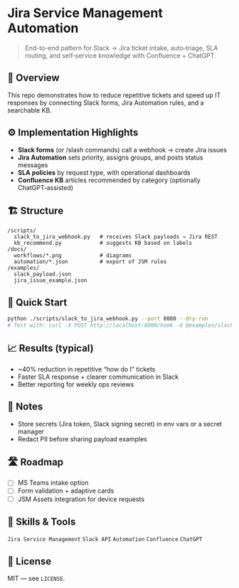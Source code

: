 # Jira Service Management Automation

> End-to-end pattern for Slack → Jira ticket intake, auto‑triage, SLA routing, and self‑service knowledge with Confluence + ChatGPT.

## 🧰 Overview
This repo demonstrates how to reduce repetitive tickets and speed up IT responses by connecting Slack forms, Jira Automation rules, and a searchable KB.

## ⚙️ Implementation Highlights
- **Slack forms** (or /slash commands) call a webhook → create Jira issues
- **Jira Automation** sets priority, assigns groups, and posts status messages
- **SLA policies** by request type, with operational dashboards
- **Confluence KB** articles recommended by category (optionally ChatGPT‑assisted)

## 🏗️ Structure
```
/scripts/
  slack_to_jira_webhook.py   # receives Slack payloads → Jira REST
  kb_recommend.py            # suggests KB based on labels
/docs/
  workflows/*.png            # diagrams
  automation/*.json          # export of JSM rules
/examples/
  slack_payload.json
  jira_issue_example.json
```

## 🚀 Quick Start
```bash
python ./scripts/slack_to_jira_webhook.py --port 8080 --dry-run
# Test with: curl -X POST http://localhost:8080/hook -d @examples/slack_payload.json -H "Content-Type: application/json"
```

## 📈 Results (typical)
- ~40% reduction in repetitive “how do I” tickets
- Faster SLA response + clearer communication in Slack
- Better reporting for weekly ops reviews

## 🔐 Notes
- Store secrets (Jira token, Slack signing secret) in env vars or a secret manager
- Redact PII before sharing payload examples

## 🛣️ Roadmap
- [ ] MS Teams intake option
- [ ] Form validation + adaptive cards
- [ ] JSM Assets integration for device requests

## 🧠 Skills & Tools
`Jira Service Management` `Slack API` `Automation` `Confluence` `ChatGPT`

## 📝 License
MIT — see `LICENSE`.
